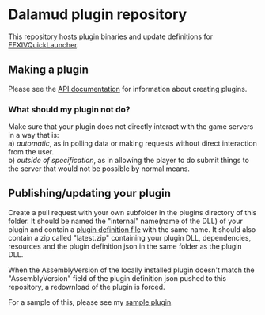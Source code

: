 # Dalamud plugin repository

This repository hosts plugin binaries and update definitions for [FFXIVQuickLauncher](https://github.com/goaaats/FFXIVQuickLauncher).

## Making a plugin

Please see the [API documentation](https://goatcorp.github.io/Dalamud/api/index.html) for information about creating plugins.

### What should my plugin not do?
Make sure that your plugin does not directly interact with the game servers in a way that is:
<br>a) *automatic*, as in polling data or making requests without direct interaction from the user.
<br>b) *outside of specification*, as in allowing the player to do submit things to the server that would not be possible by normal means.

## Publishing/updating your plugin

Create a pull request with your own subfolder in the plugins directory of this folder. It should be named the "internal" name(name of the DLL) of your plugin and contain a [plugin definition file](https://github.com/goatcorp/DalamudPlugins/blob/master/plugins/owofy/owofy.json) with the same name.
It should also contain a zip called "latest.zip" containing your plugin DLL, dependencies, resources and the plugin definition json in the same folder as the plugin DLL.

When the AssemblyVersion of the locally installed plugin doesn't match the "AssemblyVersion" field of the plugin definition json pushed to this repository, a redownload of the plugin is forced.

For a sample of this, please see my [sample plugin](https://github.com/goatcorp/DalamudPlugins/blob/master/plugins/owofy).
